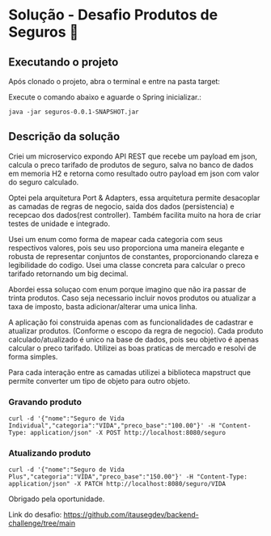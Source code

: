 
# Solução - Desafio Produtos de Seguros 🚀

## Executando o projeto
Após clonado o projeto, abra o terminal e entre na pasta target:

Execute o comando abaixo e aguarde o Spring inicializar.:
```
java -jar seguros-0.0.1-SNAPSHOT.jar
```

## Descrição da solução
Criei um microservico expondo API REST que recebe um payload em json, calcula o preco tarifado de produtos de seguro, salva no 
banco de dados em memoria H2 e retorna como resultado outro payload em json com valor do seguro calculado.


Optei pela arquitetura Port & Adapters, essa arquitetura permite desacoplar as camadas de regras de negocio, 
saida dos dados (persistencia) e recepcao dos dados(rest controller). 
Também facilita muito na hora de criar testes de unidade e integrado.


Usei um enum como forma de mapear cada categoria com seus respectivos valores, pois seu uso proporciona uma maneira 
elegante e robusta de representar conjuntos de constantes, proporcionando clareza e legibilidade do codigo.
Usei uma classe concreta para calcular o preco tarifado retornando um big decimal. 


Abordei essa soluçao com enum porque imagino que não ira passar de trinta produtos. Caso seja necessario incluir novos 
produtos ou atualizar a taxa de imposto, basta adicionar/alterar uma unica linha.


A aplicação foi construida apenas com as funcionalidades de cadastrar e atualizar produtos. (Conforme o escopo da 
regra de negocio). 
Cada produto calculado/atualizado é unico na base de dados, pois seu objetivo é apenas calcular o preco tarifado. 
Utilizei as boas praticas de mercado e resolvi de forma simples.

Para cada interação entre as camadas utilizei a biblioteca mapstruct que permite converter um tipo de objeto para outro objeto.




### Gravando produto
```
curl -d '{"nome":"Seguro de Vida Individual","categoria":"VIDA","preco_base":"100.00"}' -H "Content-Type: application/json" -X POST http://localhost:8080/seguro
```

### Atualizando produto
```
curl -d '{"nome":"Seguro de Vida Plus","categoria":"VIDA","preco_base":"150.00"}' -H "Content-Type: application/json" -X PATCH http://localhost:8080/seguro/VIDA
```




Obrigado pela oportunidade.


Link do desafio: https://github.com/itausegdev/backend-challenge/tree/main


    







